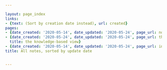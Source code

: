 ```yaml
---

layout: page_index
links:
- {text: (Sort by creation date instead), url: created}
pages:
- {date_created: '2020-05-14', date_updated: '2020-05-24', page_url: now, title: Now}
- {date_created: '2020-05-24', date_updated: '2020-05-24', page_url: the-knowledge-based-view,
  title: the knowledge-based view}
- {date_created: '2020-05-14', date_updated: '2020-05-24', page_url: index, title: Notes}
title: All notes, sorted by update date


---
```



